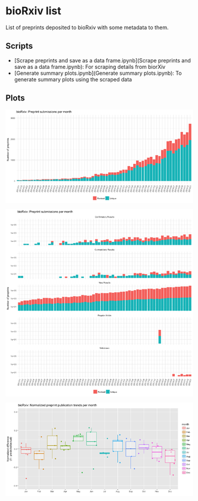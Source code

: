 # bioRxiv list
List of preprints deposited to bioRxiv with some metadata to them.

## Scripts
- [Scrape preprints and save as a data frame.ipynb](Scrape preprints and save as a data frame.ipynb): For scraping details from biorXiv
- [Generate summary plots.ipynb](Generate summary plots.ipynb): To generate summary plots using the scraped data

## Plots
![Number of preprints per month](num-of-preprints-per-month.png)

![Number of preprints per month per category](num-of-preprints-per-month-per-category.png)

![Monthly trends](monthly-trends.png)
